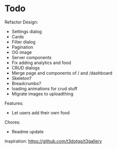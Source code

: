 # Todo

Refactor Design:

- Settings dialog
- Cards
- Filter dialog
- Pagination
- OG image
- Server components
- Fix adding analytics and food
- CRUD dialogs
- Merge page and components of / and /dashboard
- Skeleton?
- Breadcrumbs?
- loading animations for crud stuff
- Migrate images to uploadthing

Features:

- Let users add their own food

Chores:

- Readme update

Inspiration: https://github.com/t3dotgg/t3gallery
